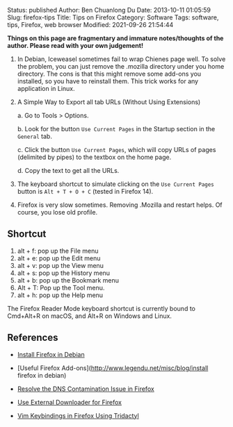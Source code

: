 Status: published
Author: Ben Chuanlong Du
Date: 2013-10-11 01:05:59
Slug: firefox-tips
Title: Tips on Firefox
Category: Software
Tags: software, tips, Firefox, web browser
Modified: 2021-09-26 21:54:44

**Things on this page are fragmentary and immature notes/thoughts of the author. Please read with your own judgement!**
 
1. In Debian, Iceweasel sometimes fail to wrap Chienes page well.
    To solve the problem, you can just remove the .mozilla directory under you home directory. 
    The cons is that this might remove some add-ons you installed, 
    so you have to reinstall them.
    This trick works for any application in Linux.

2. A Simple Way to Export all tab URLs (Without Using Extensions)

    a. Go to Tools > Options.

    b. Look for the button `Use Current Pages` in the Startup section in the `General` tab. 

    c. Click the button `Use Current Pages`, 
        which will copy URLs of pages (delimited by pipes) to the textbox on the home page. 

    d. Copy the text to get all the URLs.

3. The keyboard shortcut to simulate clicking on the `Use Current Pages` button 
    is `Alt + T + O + C` (tested in Firefox 14).

4. Firefox is very slow sometimes. Removing .Mozilla and restart helps.
    Of course, you lose old profile.

## Shortcut 

1. alt + f: pop up the File menu
2. alt + e: pop up the Edit menu
3. alt + v: pop up the View menu
4. alt + s: pop up the History menu
5. alt + b: pop up the Bookmark menu
6. Alt + T: Pop up the Tool menu.
7. alt + h: pop up the Help menu

The Firefox Reader Mode keyboard shortcut is currently bound to Cmd+Alt+R on macOS, and Alt+R on Windows and Linux.

## References 
- [Install Firefox in Debian](http://www.legendu.net/misc/blog/install-firefox-in-debian)

- [Useful Firefox Add-ons](http://www.legendu.net/misc/blog/install firefox in debian)

- [Resolve the DNS Contamination Issue in Firefox](http://www.legendu.net/misc/blog/resolve-the-dns-contamination-issue-in-firefox)

- [Use External Downloader for Firefox](http://www.legendu.net/misc/blog/external-downloader-firefox)

- [Vim Keybindings in Firefox Using Tridactyl](http://www.legendu.net/misc/blog/tridactyl-tips)